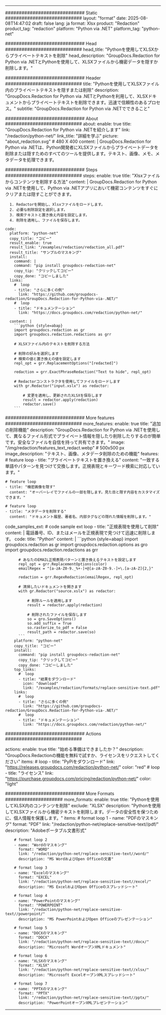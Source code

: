 
---
############################# Static ############################
layout: "format"
date:  2025-08-08T14:47:02
draft: false
lang: ja
format: Xlsx
product: "Redaction"
product_tag: "redaction"
platform: "Python via .NET"
platform_tag: "python-net"

############################# Head ############################
head_title: "Pythonを使用してXLSXからプライベートテキストを削除"
head_description: "GroupDocs.Redaction for Python via .NETとPythonを使用して、XLSXファイルから機密データを隠すか削除します。"

############################# Header ############################
title: "Pythonを使用してXLSXファイル内のプライベートテキストを隠すまたは削除" 
description: "GroupDocs.Redaction for Python via .NETとPythonを利用して、XLSXドキュメントからプライベートテキストを削除できます。迅速で信頼性のあるプロセス。"
subtitle: "GroupDocs.Redaction for Python via .NETでできること" 

############################# About ############################
about:
    enable: true
    title: "GroupDocs.Redaction for Python via .NETを紹介します"
    link: "/redaction/python-net/"
    link_title: "詳細を学ぶ"
    picture: "about_redaction.svg" # 480 X 400
    content: |
       GroupDocs.Redaction for Python via .NETは、Python開発者にXLSXファイルからプライベートデータを削除または隠すためのすべてのツールを提供します。テキスト、画像、メモ、メタデータを処理できます。

############################# Steps ############################
steps:
    enable: true
    title: "Xlsxファイルからコンテンツを削除する方法"
    content: |
      GroupDocs.Redaction for Python via .NETを使用して、Python via .NETアプリにおいて機密コンテンツをすぐにクリアまたは隠すことができます。
      
      1. Redactorを開始し、Xlsxファイルをロードします。
      2. 必要な削除設定を選択します。
      3. 検索テキストと置き換え内容を設定します。
      4. 削除を適用し、ファイルを保存します。
   
    code:
      platform: "python-net"
      copy_title: "コピー"
      result_enable: true
      result_link: "/examples/redaction/redaction_all.pdf"
      result_title: "サンプルのマスキング"
      install:
        command: |
        command: "pip install groupdocs-redaction-net"
        copy_tip: "クリックしてコピー"
        copy_done: "コピーしました"
      links:
        #  loop
        - title: "さらに多くの例"
          link: "https://github.com/groupdocs-redaction/GroupDocs.Redaction-for-Python-via-.NET/"
        #  loop
        - title: "ドキュメンテーション"
          link: "https://docs.groupdocs.com/redaction/python-net/"
          
      content: |
        ```python {style=abap}
        import groupdocs.redaction as gr
        import groupdocs.redaction.redactions as grr

        # XLSXファイル内のテキストを削除する方法

        # 削除の好みを選択します
        # 検索の値と置き換えの値を設定します
        repl_opt = grr.ReplacementOptions("[redacted]")
                
        redaction = grr.ExactPhraseRedaction("Text to hide", repl_opt)

        # Redactorコンストラクタを使用してファイルをロードします
        with gr.Redactor("input.xslx") as redactor:

            # 変更を適用し、更新されたXLSXを保存します
            result = redactor.apply(redaction)
            redactor.save()
        ```            


############################# More features ############################
more_features:
  enable: true
  title: "追加の削除機能"
  description: "GroupDocs.Redaction for Python via .NETを使用して、異なるファイル形式でプライベート情報を隠したり削除したりするのが簡単です。安全なファイルを自信を持って共有できます。"
  image: "/img/redaction/features_text_redact.webp" # 500x500 px
  image_description: "テキスト、画像、メタデータ削除のための機能"
  features:
    # feature loop
    - title: "プライベートテキストを置き換える"
      content: "一致する単語やパターンを見つけて交換します。正規表現とキーワード検索に対応しています。"

    # feature loop
    - title: "機密画像を隠す"
      content: "オーバーレイでファイルの一部を隠します。見た目と隠す内容をカスタマイズできます。"

    # feature loop
    - title: "メタデータを削除する"
      content: "ドキュメント履歴、著者名、内部タグなどの隠れた情報を削除します。"
      
  code_samples_ext:
    # code sample ext loop
    - title: "正規表現を使用して削除"
      content: |
        電話番号、ID、またはメールを正規表現で見つけて迅速に削除します。
      code:
        title: "Python"
        content: |
          ```python {style=abap}
          import groupdocs.redaction as gr
          import groupdocs.redaction.options as gro
          import groupdocs.redaction.redactions as grr

          # あなたのEMAIL正規表現パターンと置き換えるテキストを設定します
          repl_opt = grr.ReplacementOptions(color)
          emailRegex = "[a-zA-Z0-9._%+-]+@[a-zA-Z0-9.-]+\.[a-zA-Z]{2,}"

          redaction = grr.RegexRedaction(emailRegex, repl_opt)

          # 清掃したいドキュメントを開きます
          with gr.Redactor("source.xslx") as redactor:

              # 削除ルールを適用します
              result = redactor.apply(redaction)

              # 削除されたファイルを保存します
              so = gro.SaveOptions()
              so.add_suffix = True
              so.rasterize_to_pdf = False
              result_path = redactor.save(so)
          ```
        platform: "python-net"
        copy_title: "コピー"
        install:
          command: "pip install groupdocs-redaction-net"
          copy_tip: "クリックしてコピー"
          copy_done: "コピーしました"
        top_links:
          #  loop
          - title: "結果をダウンロード"
            icon: "download"
            link: "/examples/redaction/formats/replace-sensitive-text.pdf"
        links:
          #  loop
          - title: "さらに多くの例"
            link: "https://github.com/groupdocs-redaction/GroupDocs.Redaction-for-Python-via-.NET/"
          #  loop
          - title: "ドキュメンテーション"
            link: "https://docs.groupdocs.com/redaction/python-net/"


############################# Actions ############################

actions:
  enable: true
  title: "始める準備はできましたか？"
  description: "GroupDocs.Redactionの機能を無料で試すか、ライセンスをリクエストしてください"
  items:
    #  loop
    - title: "PyPiをダウンロード"
      link: "https://releases.groupdocs.com/redaction/python-net/"
      color: "red"
        #  loop
    - title: "ライセンス"
      link: "https://purchase.groupdocs.com/pricing/redaction/python-net/"
      color: "light"


############################# More Formats #####################
more_formats:
    enable: true
    title: "Pythonを使用してXLSX内のコンテンツを削除"
    exclude: "XLSX"
    description: "Pythonを使用してXLSXファイルから機密テキストを削除します。データの安全性を保つために、個人情報を保護します。"
    items: 
        # format loop 1
        - name: "PDFのマスキング"
          format: "PDF"
          link: "/redaction/python-net/replace-sensitive-text//pdf/"
          description: "Adobeポータブル文書形式"

        # format loop 2
        - name: "Wordのマスキング"
          format: "WORD"
          link: "/redaction/python-net/replace-sensitive-text//word/"
          description: "MS WordおよびOpen Officeの文書"
          
        # format loop 3
        - name: "Excelのマスキング"
          format: "EXCEL"
          link: "/redaction/python-net/replace-sensitive-text//excel/"
          description: "MS ExcelおよびOpen Officeのスプレッドシート"

        # format loop 4
        - name: "PowerPointのマスキング"
          format: "POWERPOINT"
          link: "/redaction/python-net/replace-sensitive-text//powerpoint/"
          description: "MS PowerPointおよびOpen Officeのプレゼンテーション"

        # format loop 5
        - name: "DOCXのマスキング"
          format: "DOCX"
          link: "/redaction/python-net/replace-sensitive-text//docx/"
          description: "Microsoft WordオープンXMLドキュメント"
          
        # format loop 6
        - name: "XLSXのマスキング"
          format: "XLSX"
          link: "/redaction/python-net/replace-sensitive-text//xlsx/"
          description: "Microsoft ExcelオープンXMLスプレッドシート"
          
        # format loop 7
        - name: "PPTXのマスキング"
          format: "PPTX"
          link: "/redaction/python-net/replace-sensitive-text//pptx/"
          description: "PowerPointオープンXMLプレゼンテーション"


---